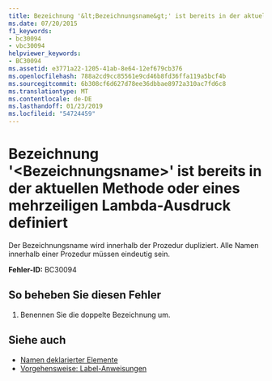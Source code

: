 ```yaml
---
title: Bezeichnung '&lt;Bezeichnungsname&gt;' ist bereits in der aktuellen Methode / mehrzeiligen Lambda-Ausdruck definiert
ms.date: 07/20/2015
f1_keywords:
- bc30094
- vbc30094
helpviewer_keywords:
- BC30094
ms.assetid: e3771a22-1205-41ab-8e64-12ef679cb376
ms.openlocfilehash: 788a2cd9cc85561e9cd46b8fd36ffa119a5bcf4b
ms.sourcegitcommit: 6b308cf6d627d78ee36dbbae8972a310ac7fd6c8
ms.translationtype: MT
ms.contentlocale: de-DE
ms.lasthandoff: 01/23/2019
ms.locfileid: "54724459"
---
```

# <a name="label-ltlabelnamegt-is-already-defined-in-the-current-methodmultiline-lambda"></a>Bezeichnung '&lt;Bezeichnungsname&gt;' ist bereits in der aktuellen Methode oder eines mehrzeiligen Lambda-Ausdruck definiert
Der Bezeichnungsname wird innerhalb der Prozedur dupliziert. Alle Namen innerhalb einer Prozedur müssen eindeutig sein.  
  
 **Fehler-ID:** BC30094  
  
## <a name="to-correct-this-error"></a>So beheben Sie diesen Fehler  
  
1.  Benennen Sie die doppelte Bezeichnung um.  
  
## <a name="see-also"></a>Siehe auch
- [Namen deklarierter Elemente](../../visual-basic/programming-guide/language-features/declared-elements/declared-element-names.md)
- [Vorgehensweise: Label-Anweisungen](../../visual-basic/programming-guide/program-structure/how-to-label-statements.md)
